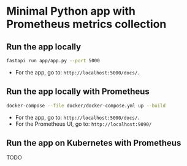# Minimal Python app with Prometheus metrics collection

## Run the app locally

```bash
fastapi run app/app.py --port 5000
```

* For the app, go to: `http://localhost:5000/docs/`.

## Run the app locally with Prometheus

```bash
docker-compose --file docker/docker-compose.yml up --build
```

* For the app, go to: `http://localhost:5000/docs/`.
* For the Prometheus UI, go to: `http://localhost:9090/`

## Run the app on Kubernetes with Prometheus

TODO
